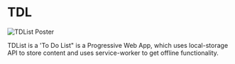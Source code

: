 # TDL

![TDList Poster](https://raw.githubusercontent.com/vishalx360/TDList/master/poster.jpg)

TDList is a 'To Do List" is a Progressive Web App, which uses local-storage API to store content and uses service-worker to get offline functionality.

